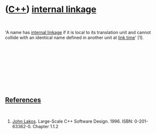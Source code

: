 
 

 

 

 

 

([C++](Cpp.md)) [internal linkage](CppInternalLinkage.md)
===========================================================

 

'A name has [internal linkage](CppInternalLinkage.md) if it is local to
its translation unit and cannot collide with an identical name defined
in another unit at [link time](CppLinkTime.md)' \[1\].

 

 

 

 

 

[References](CppReferences.md)
-------------------------------

 

1.  [John Lakos](CppJohnLakos.md). Large-Scale C++ Software Design.
    1996. ISBN: 0-201-63362-0. Chapter 1.1.2

 

 

 

 

 

 

